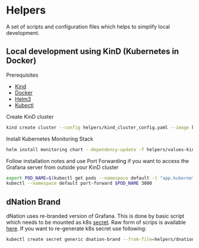# Helpers

A set of scripts and configuration files which helps to simplify local development.

## Local development using KinD (Kubernetes in Docker)

Prerequisites

* [Kind](https://kind.sigs.k8s.io/)
* [Docker](https://www.docker.com/)
* [Helm3](https://helm.sh/)
* [Kubectl](https://kubernetes.io/docs/tasks/tools/install-kubectl/)

Create KinD cluster
```bash
kind create cluster --config helpers/kind_cluster_config.yaml --image kindest/node:v1.22.1
```

Install Kubernetes Monitoring Stack
```bash
helm install monitoring chart --dependency-update -f helpers/values-kind.yaml
```

Follow installation notes and use Port Forwarding if you want to access the Grafana server from outside your KinD cluster
```bash
export POD_NAME=$(kubectl get pods --namespace default -l "app.kubernetes.io/name=grafana,app.kubernetes.io/instance=monitoring" -o jsonpath="{.items[0].metadata.name}")
kubectl --namespace default port-forward $POD_NAME 3000
```

## dNation Brand

dNation uses re-branded version of Grafana. This is done by basic script which needs to be mounted as k8s [secret](../chart/templates/dnation/brand.yaml).
Raw form of scrips is available [here](dnation_brand.sh). If you want to re-generate k8s secret use following:
```bash
kubectl create secret generic dnation-brand --from-file=helpers/dnation_brand.sh --dry-run -o yaml
```
